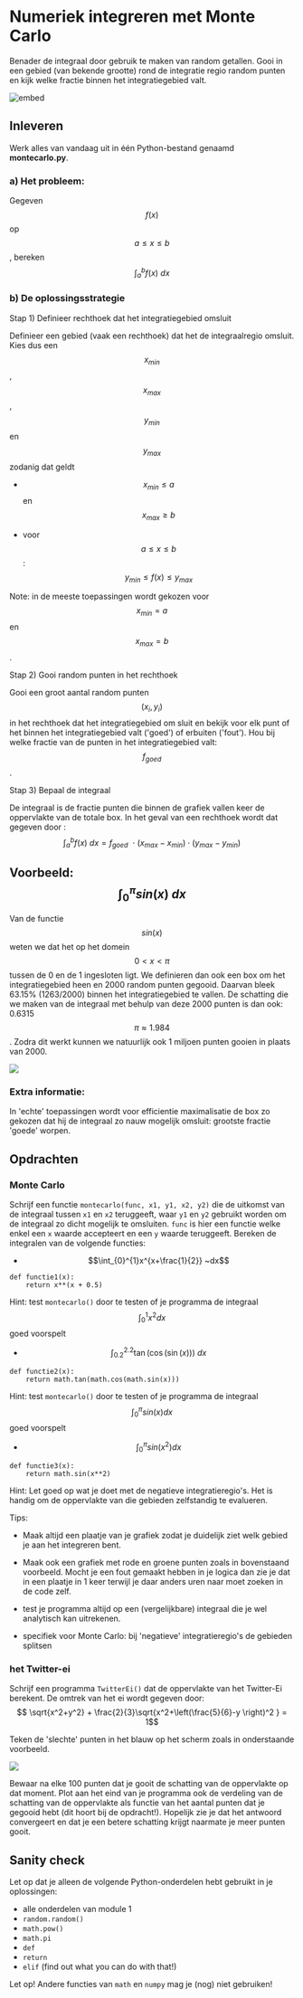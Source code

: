 # Numeriek integreren met Monte Carlo

Benader de integraal door gebruik te maken van random getallen. Gooi in een gebied (van bekende 
grootte) rond de integratie regio random punten en kijk welke fractie binnen het integratiegebied 
valt.

![embed](https://player.vimeo.com/video/138378068)

## Inleveren

Werk alles van vandaag uit in één Python-bestand genaamd **montecarlo.py**.



### a) Het probleem: 
Gegeven $$f(x)$$ op $$a \leq x \leq b$$, bereken $$\int_a^b f(x)~dx$$

### b) De oplossingsstrategie

Stap 1) Definieer rechthoek dat het integratiegebied omsluit

Definieer een gebied (vaak een rechthoek) dat het de integraalregio omsluit. Kies dus 
een  $$x_{min}$$, $$x_{max}$$, $$y_{min}$$ en $$y_{max}$$ zodanig dat geldt 

  - $$x_{min} \leq a$$ en $$x_{max} \geq b$$

  - voor $$a \leq x \leq b$$ : $$y_{min} \leq f(x)  \leq y_{max}$$

Note: in de meeste toepassingen wordt gekozen voor $$x_{min} = a$$ en $$x_{max} = b$$.

Stap 2) Gooi random punten in het rechthoek

Gooi een groot aantal random punten $$(x_i, y_i)$$ in het rechthoek dat het integratiegebied om sluit en 
bekijk voor elk punt of het binnen het integratiegebied valt ('goed') of erbuiten ('fout'). Hou bij welke 
fractie van de punten in het integratiegebied valt: $$f_{goed}$$.

Stap 3) Bepaal de integraal

De integraal is de fractie punten die binnen de grafiek vallen keer de oppervlakte van de totale box. 
In het geval van een rechthoek wordt dat gegeven door :
$$
    \int_a^b f(x)~dx = f_{goed}~~\cdot~(x_{max}-x_{min})\cdot(y_{max}-y_{min})
$$


## Voorbeeld: $$\int_{0}^{\pi}sin(x)~dx$$

Van de functie $$sin(x)$$ weten we dat het op het domein $$0 < x < \pi$$ tussen de 0 en de 1 ingesloten ligt. We 
definieren dan ook een box om het integratiegebied heen en 2000 random punten gegooid. Daarvan bleek 63.15% 
(1263/2000) binnen het integratiegebied te vallen. De schatting die we maken van de integraal met behulp van 
deze 2000 punten is dan ook: 0.6315$$\pi \approx 1.984$$. Zodra dit werkt kunnen we natuurlijk ook 1 miljoen 
punten gooien in plaats van 2000. 

![](MonteCarloExample.png)

### Extra informatie:
In 'echte' toepassingen wordt voor efficientie maximalisatie de box zo gekozen dat hij de integraal zo nauw mogelijk omsluit: grootste fractie 'goede' worpen.


## Opdrachten

### Monte Carlo

Schrijf een functie `montecarlo(func, x1, y1, x2, y2)` die de uitkomst van de integraal tussen `x1` en `x2` teruggeeft, waar `y1` en `y2` gebruikt worden om de integraal zo dicht mogelijk te omsluiten. `func` is hier een functie welke enkel een `x` waarde accepteert en een `y` waarde teruggeeft. Bereken de integralen van de volgende functies:

- $$\int_{0}^{1}x^{x+\frac{1}{2}} ~dx$$

```
def functie1(x):
    return x**(x + 0.5)
```

Hint: test `montecarlo()` door te testen of je programma de integraal $$\int_{0}^{1}x^2 dx$$ goed voorspelt

- $$\int_{0.2}^{2.2} \tan(\cos(\sin(x))) ~dx$$

```
def functie2(x):
    return math.tan(math.cos(math.sin(x)))
```

Hint: test `montecarlo()` door te testen of je programma de integraal $$\int_{0}^{\pi}sin(x) dx$$ goed voorspelt

- $$\int_{0}^{\pi} sin(x^2) dx$$

```
def functie3(x):
    return math.sin(x**2)
```

Hint: Let goed op wat je doet met de negatieve integratieregio's. Het is handig om de oppervlakte van die gebieden zelfstandig te evalueren.

Tips:

  - Maak altijd een plaatje van je grafiek zodat je duidelijk ziet welk gebied je aan het integreren bent.

  - Maak ook een grafiek met rode en groene punten zoals in bovenstaand voorbeeld. Mocht je een fout gemaakt hebben in je logica dan zie je dat in een plaatje in 1 keer terwijl je daar anders uren naar moet zoeken in de code zelf.

  - test je programma altijd op een (vergelijkbare) integraal die je wel analytisch kan uitrekenen. 

  - specifiek voor Monte Carlo: bij 'negatieve' integratieregio's de gebieden splitsen

### het Twitter-ei

Schrijf een programma `TwitterEi()` dat de oppervlakte van het Twitter-Ei berekent. De omtrek van het ei wordt gegeven door: 
$$ \sqrt{x^2+y^2} + \frac{2}{3}\sqrt{x^2+\left(\frac{5}{6}-y \right)^2 } = 1$$

Teken de 'slechte' punten in het blauw op het scherm zoals in onderstaande voorbeeld.

![](TwitterEiCombi.png)

Bewaar na elke 100 punten dat je gooit de schatting van de oppervlakte op dat moment. Plot aan het eind van je programma ook de verdeling van de schatting van de oppervlakte als functie van het aantal punten dat je gegooid hebt (dit hoort bij de opdracht!). Hopelijk zie je dat het antwoord convergeert en dat je een betere schatting krijgt naarmate je meer punten gooit.




## Sanity check

Let op dat je alleen de volgende Python-onderdelen hebt gebruikt in je oplossingen:

- alle onderdelen van module 1
- `random.random()`
- `math.pow()`
- `math.pi`
- `def`
- `return`
- `elif` (find out what you can do with that!)

Let op! Andere functies van `math` en `numpy` mag je (nog) niet gebruiken!

